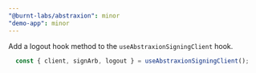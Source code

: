 ```yaml
---
"@burnt-labs/abstraxion": minor
"demo-app": minor
---
```


Add a logout hook method to the `useAbstraxionSigningClient` hook.

```typescript
  const { client, signArb, logout } = useAbstraxionSigningClient();
```
